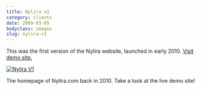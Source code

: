 ```yaml
---
title: Nylira v1
category: clients
date: 2009-03-05
bodyclass: images
slug: nylira-v1
---
```


This was the first version of the Nylira website, launched in early 2010. [Visit demo site.](http://clients.nylira.com/p/2009/)

<div class="figure">
  <a href="../assets/images/clients/nylira-v1-01@2x.png"><img src="../assets/images/clients/nylira-v1-01.png" alt="Nylira V1"></a>
  <div class="figcaption">
    <p>The homepage of Nylira.com back in 2010. Take a look at the live demo site!</p>
  </div>
</div>
